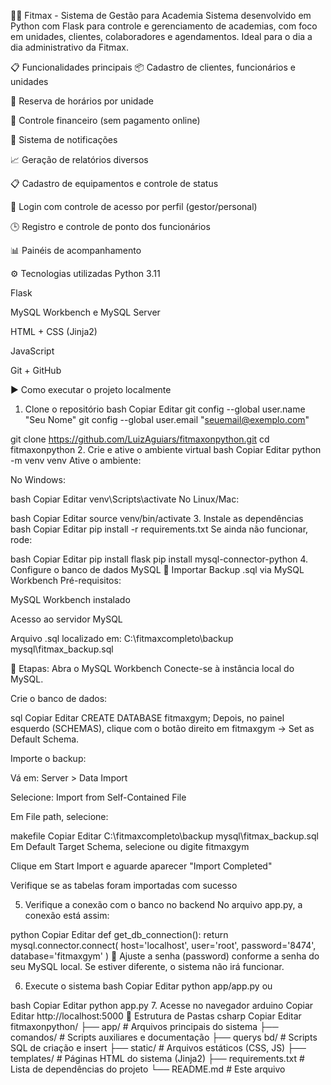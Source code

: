 🏋️‍♂️ Fitmax - Sistema de Gestão para Academia
Sistema desenvolvido em Python com Flask para controle e gerenciamento de academias, com foco em unidades, clientes, colaboradores e agendamentos. Ideal para o dia a dia administrativo da Fitmax.

📋 Funcionalidades principais
📦 Cadastro de clientes, funcionários e unidades

📅 Reserva de horários por unidade

🧾 Controle financeiro (sem pagamento online)

🔔 Sistema de notificações

📈 Geração de relatórios diversos

📋 Cadastro de equipamentos e controle de status

👤 Login com controle de acesso por perfil (gestor/personal)

🕒 Registro e controle de ponto dos funcionários

📊 Painéis de acompanhamento

⚙️ Tecnologias utilizadas
Python 3.11

Flask

MySQL Workbench e MySQL Server

HTML + CSS (Jinja2)

JavaScript

Git + GitHub

▶️ Como executar o projeto localmente
1. Clone o repositório
bash
Copiar
Editar
git config --global user.name "Seu Nome"
git config --global user.email "seuemail@exemplo.com"

git clone https://github.com/LuizAguiars/fitmaxonpython.git
cd fitmaxonpython
2. Crie e ative o ambiente virtual
bash
Copiar
Editar
python -m venv venv
Ative o ambiente:

No Windows:

bash
Copiar
Editar
venv\Scripts\activate
No Linux/Mac:

bash
Copiar
Editar
source venv/bin/activate
3. Instale as dependências
bash
Copiar
Editar
pip install -r requirements.txt
Se ainda não funcionar, rode:

bash
Copiar
Editar
pip install flask
pip install mysql-connector-python
4. Configure o banco de dados MySQL
🔄 Importar Backup .sql via MySQL Workbench
Pré-requisitos:

MySQL Workbench instalado

Acesso ao servidor MySQL

Arquivo .sql localizado em:
C:\fitmaxcompleto\backup mysql\fitmax_backup.sql

📌 Etapas:
Abra o MySQL Workbench
Conecte-se à instância local do MySQL.

Crie o banco de dados:

sql
Copiar
Editar
CREATE DATABASE fitmaxgym;
Depois, no painel esquerdo (SCHEMAS), clique com o botão direito em fitmaxgym → Set as Default Schema.

Importe o backup:

Vá em: Server > Data Import

Selecione: Import from Self-Contained File

Em File path, selecione:

makefile
Copiar
Editar
C:\fitmaxcompleto\backup mysql\fitmax_backup.sql
Em Default Target Schema, selecione ou digite fitmaxgym

Clique em Start Import e aguarde aparecer "Import Completed"

Verifique se as tabelas foram importadas com sucesso

5. Verifique a conexão com o banco no backend
No arquivo app.py, a conexão está assim:

python
Copiar
Editar
def get_db_connection():
    return mysql.connector.connect(
        host='localhost',
        user='root',
        password='8474',
        database='fitmaxgym'
    )
🔐 Ajuste a senha (password) conforme a senha do seu MySQL local.
Se estiver diferente, o sistema não irá funcionar.

6. Execute o sistema
bash
Copiar
Editar
python app/app.py
ou

bash
Copiar
Editar
python app.py
7. Acesse no navegador
arduino
Copiar
Editar
http://localhost:5000
📁 Estrutura de Pastas
csharp
Copiar
Editar
fitmaxonpython/
├── app/                 # Arquivos principais do sistema
├── comandos/            # Scripts auxiliares e documentação
├── querys bd/           # Scripts SQL de criação e insert
├── static/              # Arquivos estáticos (CSS, JS)
├── templates/           # Páginas HTML do sistema (Jinja2)
├── requirements.txt     # Lista de dependências do projeto
└── README.md            # Este arquivo